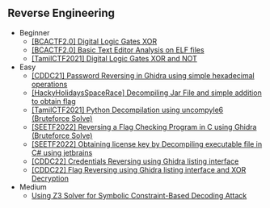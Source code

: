 ## Reverse Engineering
- Beginner
  - [[BCACTF2.0] Digital Logic Gates XOR](https://github.com/Rookie441/CTF/blob/main/Storage/Writeups/BCACTF2.0_Writeup.md#digitally-encrypted-1)
  - [[BCACTF2.0] Basic Text Editor Analysis on ELF files](https://github.com/Rookie441/CTF/blob/main/Storage/Writeups/BCACTF2.0_Writeup.md#a-fun-game)
  - [[TamilCTF2021] Digital Logic Gates XOR and NOT](https://github.com/Rookie441/CTF/blob/main/Storage/Writeups/TamilCTF2021_Writeup.md#digital-play)
- Easy
  - [[CDDC21] Password Reversing in Ghidra using simple hexadecimal operations](https://github.com/Rookie441/CTF/blob/main/Storage/Writeups/CDDC21_Writeup.md#alarm)
  - [[HackyHolidaysSpaceRace] Decompiling Jar File and simple addition to obtain flag](https://github.com/Rookie441/CTF/blob/main/Storage/Writeups/Hacky_Holidays_Space_Race_Writeup.md#bowshock)
  - [[TamilCTF2021] Python Decompilation using uncompyle6 (Bruteforce Solve)](https://github.com/Rookie441/CTF/blob/main/Storage/Writeups/TamilCTF2021_Writeup.md#obscure)
  - [[SEETF2022] Reversing a Flag Checking Program in C using Ghidra (Bruteforce Solve)](https://github.com/Rookie441/CTF/blob/main/Storage/Writeups/SEETF2022_Writeup.md#babyreeee)
  - [[SEETF2022] Obtaining license key by Decompiling executable file in C# using jetbrains](https://github.com/Rookie441/CTF/blob/main/Storage/Writeups/SEETF2022_Writeup.md#bestsoftware)
  - [[CDDC22] Credentials Reversing using Ghidra listing interface](https://github.com/Rookie441/CTF/blob/main/Storage/Writeups/CDDC22_Writeup.md#arm)
  - [[CDDC22] Flag Reversing using Ghidra listing interface and XOR Decryption](https://github.com/Rookie441/CTF/blob/main/Storage/Writeups/CDDC22_Writeup.md#mips)
- Medium
  - [Using Z3 Solver for Symbolic Constraint-Based Decoding Attack](https://github.com/Rookie441/CTF/blob/main/Categories/Reverse%20Engineering/Medium/speed-rev-humans/speed-rev-humans.md#speed-rev-humans)
